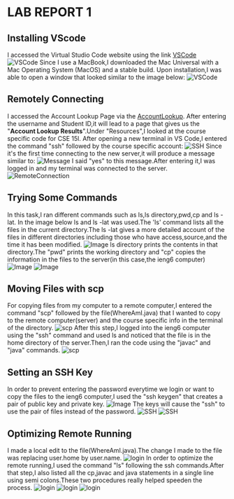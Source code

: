 # LAB REPORT 1
## Installing VScode
I accessed the Virtual Studio Code website using the link [VSCode]( https://code.visualstudio.com/)
![VSCode](VSCode-Download.png)
Since I use a MacBook,I downloaded the Mac Universal with a Mac Operating System (MacOS) and a stable build.
 Upon installation,I was able to open a window that looked similar to the image below:
![VSCode](VSCode-2.png)
## Remotely Connecting
I accessed the Account Lookup Page via the [AccountLookup](https://sdacs.ucsd.edu/~icc/index.php).
After entering the username and Student ID,it will lead to a page that gives us the "**Account Lookup Results**".Under "Resources",I looked at the course specific code for CSE 15l.
After opening a new terminal in VS Code,I entered the command "ssh" followed by the course specific account:
![SSH](ssh.png)
Since it's the first time connecting to the new server,it will produce a message similar to:
![Message](Message.png)
I said "yes" to this message.After entering it,I was logged in and my terminal was connected to the server.
![RemoteConnection](RemoteConnection.png)

## Trying Some Commands
In this task,I ran different commands such as ls,ls directory,pwd,cp and ls -lat.
In the image below ls and ls -lat was used.The 'ls' command lists all the files in the current directory.The ls -lat gives a more detailed account of the files in different directories including those who have access,source,and the time it has been modified.
![Image](abc.png)
ls directory prints the contents in that directory.The "pwd" prints the working directory and "cp" copies the information in the files to the server(in this case,the ieng6 computer)
![Image](def.png)
![Image](ghi.png)

## Moving Files with scp
For copying files from my computer to a remote computer,I entered the command "scp" followed by the file(WhereAmI.java) that I wanted to copy to the remote computer(server) and the course specific info in the terminal of the directory.
![scp](MovingFiles-scp.png)
After this step,I logged into the ieng6 computer using the "ssh" command and used ls and noticed that the file is in the home directory of the server.Then,I ran the code using the "javac" and "java" commands.
![scp](MovingFiles(nopassword)-scp.png)

## Setting an SSH Key
In order to prevent entering the password everytime we login or want to copy the files to the ieng6 computer,I used the "ssh keygen" that creates a pair of public key and private key.
![Image](RandomART.png)
The keys will cause the "ssh" to use the pair of files instead of the password.
![SSH](ssh-logout.png)
![SSH](SSHkey-nopassword.png)
## Optimizing Remote Running
I made a local edit to the file(WhereAmI.java).The change I made to the file was replacing user.home by user.name.
![login](LocalEdit.png)
In order to optimize the remote running,I used the command "ls" following the ssh commands.After that step,I also listed all the cp,javac and java statements in a single line using semi colons.These two procedures really helped speeden the process.
![login](task7.png)
![login](code2.png)
![login](FinalOutput.png)
